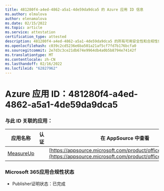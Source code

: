 ```yaml
---
title: 481280f4-a4ed-4862-a5a1-4de59da9dca5 的 Azure 应用 ID 信息
ms.author: elmalova
author: elenamalova
ms.date: 02/15/2022
ms.topic: article
ms.service: attestation
certification_type: attested
description: 481280f4-a4ed-4862-a5a1-4de59da9dca5 的所有可用安全性和合规性信息。
ms.openlocfilehash: c039c2cd5236e6ba501a21af5cf7fd7b176bcfa0
ms.sourcegitcommit: 2e7d3c3ce21db674e9964db4a0b5b8794e74142f
ms.translationtype: MT
ms.contentlocale: zh-CN
ms.lasthandoff: 02/16/2022
ms.locfileid: "62827962"
---
```

# <a name="azure-app-id-481280f4-a4ed-4862-a5a1-4de59da9dca5"></a>Azure 应用 ID：481280f4-a4ed-4862-a5a1-4de59da9dca5


### <a name="apps-associated-with-this-id"></a>与此 ID 关联的应用：
| **应用名称** | **认证** | **在 AppSource 中查看** |
|--------------|---------------|-----------------------|
| [MeasureUp](https://docs.microsoft.com/microsoft-365-app-certification/forward/WA200003111) |  | [https://appsource.microsoft.com/product/office/WA200003111](https://appsource.microsoft.com/product/office/WA200003111) |

### <a name="microsoft-365-app-compliance-status"></a>Microsoft 365应用合规性状态
- Publisher证明状态：已完成
